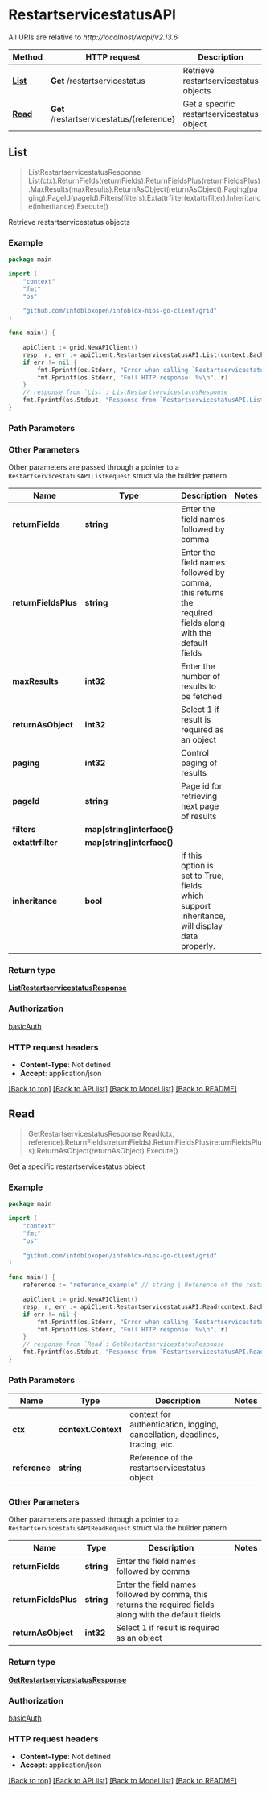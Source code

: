# RestartservicestatusAPI

All URIs are relative to *http://localhost/wapi/v2.13.6*

Method | HTTP request | Description
------------- | ------------- | -------------
[**List**](RestartservicestatusAPI.md#List) | **Get** /restartservicestatus | Retrieve restartservicestatus objects
[**Read**](RestartservicestatusAPI.md#Read) | **Get** /restartservicestatus/{reference} | Get a specific restartservicestatus object



## List

> ListRestartservicestatusResponse List(ctx).ReturnFields(returnFields).ReturnFieldsPlus(returnFieldsPlus).MaxResults(maxResults).ReturnAsObject(returnAsObject).Paging(paging).PageId(pageId).Filters(filters).Extattrfilter(extattrfilter).Inheritance(inheritance).Execute()

Retrieve restartservicestatus objects



### Example

```go
package main

import (
	"context"
	"fmt"
	"os"

	"github.com/infobloxopen/infoblox-nios-go-client/grid"
)

func main() {

	apiClient := grid.NewAPIClient()
	resp, r, err := apiClient.RestartservicestatusAPI.List(context.Background()).Execute()
	if err != nil {
		fmt.Fprintf(os.Stderr, "Error when calling `RestartservicestatusAPI.List``: %v\n", err)
		fmt.Fprintf(os.Stderr, "Full HTTP response: %v\n", r)
	}
	// response from `List`: ListRestartservicestatusResponse
	fmt.Fprintf(os.Stdout, "Response from `RestartservicestatusAPI.List`: %v\n", resp)
}
```

### Path Parameters



### Other Parameters

Other parameters are passed through a pointer to a `RestartservicestatusAPIListRequest` struct via the builder pattern


Name | Type | Description  | Notes
------------- | ------------- | ------------- | -------------
**returnFields** | **string** | Enter the field names followed by comma | 
**returnFieldsPlus** | **string** | Enter the field names followed by comma, this returns the required fields along with the default fields | 
**maxResults** | **int32** | Enter the number of results to be fetched | 
**returnAsObject** | **int32** | Select 1 if result is required as an object | 
**paging** | **int32** | Control paging of results | 
**pageId** | **string** | Page id for retrieving next page of results | 
**filters** | **map[string]interface{}** |  | 
**extattrfilter** | **map[string]interface{}** |  | 
**inheritance** | **bool** | If this option is set to True, fields which support inheritance, will display data properly. | 

### Return type

[**ListRestartservicestatusResponse**](ListRestartservicestatusResponse.md)

### Authorization

[basicAuth](../README.md#basicAuth)

### HTTP request headers

- **Content-Type**: Not defined
- **Accept**: application/json

[[Back to top]](#) [[Back to API list]](../README.md#documentation-for-api-endpoints)
[[Back to Model list]](../README.md#documentation-for-models)
[[Back to README]](../README.md)


## Read

> GetRestartservicestatusResponse Read(ctx, reference).ReturnFields(returnFields).ReturnFieldsPlus(returnFieldsPlus).ReturnAsObject(returnAsObject).Execute()

Get a specific restartservicestatus object



### Example

```go
package main

import (
	"context"
	"fmt"
	"os"

	"github.com/infobloxopen/infoblox-nios-go-client/grid"
)

func main() {
	reference := "reference_example" // string | Reference of the restartservicestatus object

	apiClient := grid.NewAPIClient()
	resp, r, err := apiClient.RestartservicestatusAPI.Read(context.Background(), reference).Execute()
	if err != nil {
		fmt.Fprintf(os.Stderr, "Error when calling `RestartservicestatusAPI.Read``: %v\n", err)
		fmt.Fprintf(os.Stderr, "Full HTTP response: %v\n", r)
	}
	// response from `Read`: GetRestartservicestatusResponse
	fmt.Fprintf(os.Stdout, "Response from `RestartservicestatusAPI.Read`: %v\n", resp)
}
```

### Path Parameters


Name | Type | Description  | Notes
------------- | ------------- | ------------- | -------------
**ctx** | **context.Context** | context for authentication, logging, cancellation, deadlines, tracing, etc.
**reference** | **string** | Reference of the restartservicestatus object | 

### Other Parameters

Other parameters are passed through a pointer to a `RestartservicestatusAPIReadRequest` struct via the builder pattern


Name | Type | Description  | Notes
------------- | ------------- | ------------- | -------------
**returnFields** | **string** | Enter the field names followed by comma | 
**returnFieldsPlus** | **string** | Enter the field names followed by comma, this returns the required fields along with the default fields | 
**returnAsObject** | **int32** | Select 1 if result is required as an object | 

### Return type

[**GetRestartservicestatusResponse**](GetRestartservicestatusResponse.md)

### Authorization

[basicAuth](../README.md#basicAuth)

### HTTP request headers

- **Content-Type**: Not defined
- **Accept**: application/json

[[Back to top]](#) [[Back to API list]](../README.md#documentation-for-api-endpoints)
[[Back to Model list]](../README.md#documentation-for-models)
[[Back to README]](../README.md)

